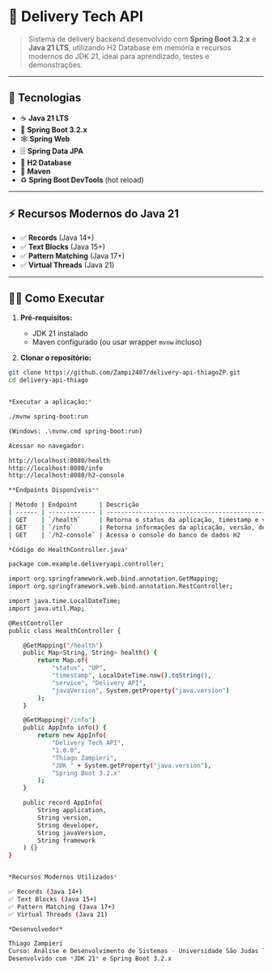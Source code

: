 # 🚀 Delivery Tech API

> Sistema de delivery backend desenvolvido com **Spring Boot 3.2.x** e **Java 21 LTS**, utilizando H2 Database em memória e recursos modernos do JDK 21, ideal para aprendizado, testes e demonstrações.

---

## 🧩 Tecnologias

- ☕ **Java 21 LTS**  
- 🌱 **Spring Boot 3.2.x**  
- 🕸️ **Spring Web**  
- 🗄️ **Spring Data JPA**  
- 🧠 **H2 Database**  
- 🧩 **Maven**  
- ♻️ **Spring Boot DevTools** (hot reload)

---

## ⚡ Recursos Modernos do Java 21

- ✅ **Records** (Java 14+)  
- ✅ **Text Blocks** (Java 15+)  
- ✅ **Pattern Matching** (Java 17+)  
- ✅ **Virtual Threads** (Java 21)

---

## 🏃‍♂️ Como Executar

1. **Pré-requisitos:**  
   - JDK 21 instalado  
   - Maven configurado (ou usar wrapper `mvnw` incluso)

2. **Clonar o repositório:**
```bash
git clone https://github.com/Zampi2407/delivery-api-thiagoZP.git
cd delivery-api-thiago


*Executar a aplicação:*

./mvnw spring-boot:run

(Windows: .\mvnw.cmd spring-boot:run)

Acessar no navegador:

http://localhost:8080/health
http://localhost:8080/info
http://localhost:8080/h2-console

**Endpoints Disponíveis**

| Método | Endpoint      | Descrição                                                           |
| ------ | ------------- | ------------------------------------------------------------------- |
| GET    | `/health`     | Retorna o status da aplicação, timestamp e versão do Java           |
| GET    | `/info`       | Retorna informações da aplicação, versão, desenvolvedor e framework |
| GET    | `/h2-console` | Acessa o console do banco de dados H2                               |

*Código do HealthController.java*

package com.example.deliveryapi.controller;

import org.springframework.web.bind.annotation.GetMapping;
import org.springframework.web.bind.annotation.RestController;

import java.time.LocalDateTime;
import java.util.Map;

@RestController
public class HealthController {

    @GetMapping("/health")
    public Map<String, String> health() {
        return Map.of(
            "status", "UP",
            "timestamp", LocalDateTime.now().toString(),
            "service", "Delivery API",
            "javaVersion", System.getProperty("java.version")
        );
    }

    @GetMapping("/info")
    public AppInfo info() {
        return new AppInfo(
            "Delivery Tech API",
            "1.0.0",
            "Thiago Zampieri",
            "JDK " + System.getProperty("java.version"),
            "Spring Boot 3.2.x"
        );
    }

    public record AppInfo(
        String application,
        String version,
        String developer,
        String javaVersion,
        String framework
    ) {}
}


*Recursos Modernos Utilizados*

✅ Records (Java 14+)
✅ Text Blocks (Java 15+)
✅ Pattern Matching (Java 17+)
✅ Virtual Threads (Java 21)

*Desenvolvedor*

Thiago Zampieri
Curso: Análise e Desenvolvimento de Sistemas - Universidade São Judas Tadeu
Desenvolvido com *JDK 21* e Spring Boot 3.2.x